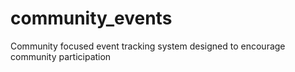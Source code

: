 # community_events
Community focused event tracking system designed to encourage community participation
